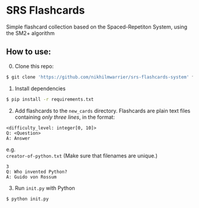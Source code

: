 # SRS Flashcards
Simple flashcard collection based on the Spaced-Repetiton System, using the SM2+ algorithm

## How to use:
0. Clone this repo:

```bash
$ git clone 'https://github.com/nikhilmwarrier/srs-flashcards-system' flashcards && cd flashcards
```

1. Install dependencies
```bash
$ pip install -r requirements.txt
```

2. Add flashcards to the `new_cards` directory. Flashcards are plain text files containing _only three lines_, in the format:
```
<difficulty_level: integer[0, 10]>
Q: <Question>
A: Answer
```

e.g.  
`creator-of-python.txt` (Make sure that filenames are unique.)  
```
3
Q: Who invented Python?
A: Guido von Rossum
```

3. Run `init.py` with Python
```bash
$ python init.py
```
